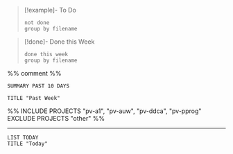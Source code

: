 
>[!example]- To Do
>```tasks
>not done
>group by filename
>```

>[!done]- Done this Week
>```tasks
>done this week
>group by filename
>```


%%
comment
%%

<!--
comment
-->

```toggl
SUMMARY PAST 10 DAYS

TITLE "Past Week"
```
%%
INCLUDE PROJECTS "pv-a1", "pv-auw", "pv-ddca", "pv-pprog"
EXCLUDE PROJECTS "other"
%%
___

```toggl
LIST TODAY
TITLE "Today"
```



